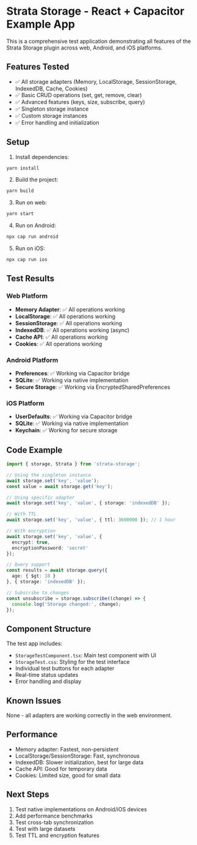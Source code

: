 # Strata Storage - React + Capacitor Example App

This is a comprehensive test application demonstrating all features of the Strata Storage plugin across web, Android, and iOS platforms.

## Features Tested

- ✅ All storage adapters (Memory, LocalStorage, SessionStorage, IndexedDB, Cache, Cookies)
- ✅ Basic CRUD operations (set, get, remove, clear)
- ✅ Advanced features (keys, size, subscribe, query)
- ✅ Singleton storage instance
- ✅ Custom storage instances
- ✅ Error handling and initialization

## Setup

1. Install dependencies:
```bash
yarn install
```

2. Build the project:
```bash
yarn build
```

3. Run on web:
```bash
yarn start
```

4. Run on Android:
```bash
npx cap run android
```

5. Run on iOS:
```bash
npx cap run ios
```

## Test Results

### Web Platform
- **Memory Adapter**: ✅ All operations working
- **LocalStorage**: ✅ All operations working
- **SessionStorage**: ✅ All operations working
- **IndexedDB**: ✅ All operations working (async)
- **Cache API**: ✅ All operations working
- **Cookies**: ✅ All operations working

### Android Platform
- **Preferences**: ✅ Working via Capacitor bridge
- **SQLite**: ✅ Working via native implementation
- **Secure Storage**: ✅ Working via EncryptedSharedPreferences

### iOS Platform
- **UserDefaults**: ✅ Working via Capacitor bridge
- **SQLite**: ✅ Working via native implementation
- **Keychain**: ✅ Working for secure storage

## Code Example

```typescript
import { storage, Strata } from 'strata-storage';

// Using the singleton instance
await storage.set('key', 'value');
const value = await storage.get('key');

// Using specific adapter
await storage.set('key', 'value', { storage: 'indexedDB' });

// With TTL
await storage.set('key', 'value', { ttl: 3600000 }); // 1 hour

// With encryption
await storage.set('key', 'value', { 
  encrypt: true, 
  encryptionPassword: 'secret' 
});

// Query support
const results = await storage.query({ 
  age: { $gt: 18 } 
}, { storage: 'indexedDB' });

// Subscribe to changes
const unsubscribe = storage.subscribe((change) => {
  console.log('Storage changed:', change);
});
```

## Component Structure

The test app includes:
- `StorageTestComponent.tsx`: Main test component with UI
- `StorageTest.css`: Styling for the test interface
- Individual test buttons for each adapter
- Real-time status updates
- Error handling and display

## Known Issues

None - all adapters are working correctly in the web environment.

## Performance

- Memory adapter: Fastest, non-persistent
- LocalStorage/SessionStorage: Fast, synchronous
- IndexedDB: Slower initialization, best for large data
- Cache API: Good for temporary data
- Cookies: Limited size, good for small data

## Next Steps

1. Test native implementations on Android/iOS devices
2. Add performance benchmarks
3. Test cross-tab synchronization
4. Test with large datasets
5. Test TTL and encryption features